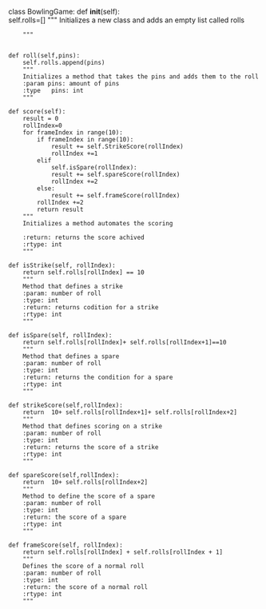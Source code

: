 class BowlingGame:
    def __init__(self):                 
        self.rolls=[]
        """
        Initializes a new class and adds an empty list called rolls 
        
        """


    def roll(self,pins):
        self.rolls.append(pins)
        """
        Initializes a method that takes the pins and adds them to the roll 
        :param pins: amount of pins 
        :type   pins: int
        """

    def score(self):
        result = 0
        rollIndex=0    
        for frameIndex in range(10):
            if frameIndex in range(10):
                result += self.StrikeScore(rollIndex)
                rollIndex +=1
            elif 
                self.isSpare(rollIndex):
                result += self.spareScore(rollIndex)
                rollIndex +=2
            else:
                result += self.frameScore(rollIndex)
            rollIndex +=2
            return result
        """
        Initializes a method automates the scoring 
        
        :return: returns the score achived
        :rtype: int
        """

    def isStrike(self, rollIndex):
        return self.rolls[rollIndex] == 10
        """
        Method that defines a strike
        :param: number of roll
        :type: int
        :return: returns codition for a strike
        :rtype: int
        """
   
    def isSpare(self, rollIndex):
        return self.rolls[rollIndex]+ self.rolls[rollIndex+1]==10
        """
        Method that defines a spare
        :param: number of roll
        :type: int
        :return: returns the condition for a spare
        :rtype: int
        """
   
    def strikeScore(self,rollIndex):
        return  10+ self.rolls[rollIndex+1]+ self.rolls[rollIndex+2]
        """
        Method that defines scoring on a strike
        :param: number of roll
        :type: int
        :return: returns the score of a strike
        :rtype: int
        """

    def spareScore(self,rollIndex):
        return  10+ self.rolls[rollIndex+2]
        """
        Method to define the score of a spare
        :param: number of roll
        :type: int
        :return: the score of a spare
        :rtype: int
        """

    def frameScore(self, rollIndex):
        return self.rolls[rollIndex] + self.rolls[rollIndex + 1]
        """
        Defines the score of a normal roll
        :param: number of roll
        :type: int
        :return: the score of a normal roll
        :rtype: int
        """